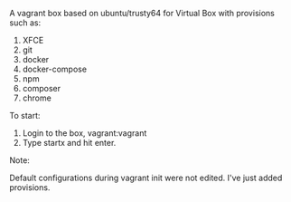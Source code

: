A vagrant box based on ubuntu/trusty64 for Virtual Box with provisions such as:

1. XFCE
2. git
3. docker
4. docker-compose
5. npm
6. composer
7. chrome

To start:

1. Login to the box, vagrant:vagrant
2. Type startx and hit enter.

Note:

Default configurations during vagrant init were not edited. I've just added provisions.